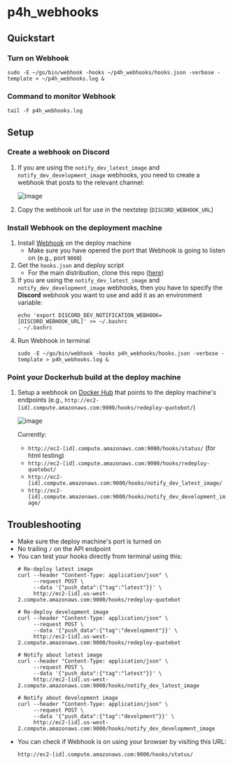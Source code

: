 # p4h_webhooks

## Quickstart

### Turn on Webhook

```
sudo -E ~/go/bin/webhook -hooks ~/p4h_webhooks/hooks.json -verbose -template > ~/p4h_webhooks.log &
```

### Command to monitor Webhook

```
tail -F p4h_webhooks.log
```

## Setup

### Create a webhook on Discord

1. If you are using the `notify_dev_latest_image` and `notify_dev_development_image` webhooks, you need to create a webhook that posts to the relevant channel:

    ![image](https://user-images.githubusercontent.com/4514597/91671827-cf503180-eade-11ea-97d5-67cdef4ce75b.png)

2. Copy the webhook url for use in the nextstep (`DISCORD_WEBHOOK_URL`)

### Install Webhook on the deployment machine
1. Install [Webhook](https://github.com/adnanh/webhook) on the deploy machine
    - Make sure you have opened the port that Webhook is going to listen on (e.g., port `9000`)
2. Get the `hooks.json` and deploy script
    - For the main distribution, clone this repo ([here](https://github.com/play4honor/p4h_webhooks))
3. If you are using the `notify_dev_latest_image` and `notify_dev_development_image` webhooks, then you have to specify the **Discord** webhook you want to use and add it as an environment variable:
    ```
    echo 'export DISCORD_DEV_NOTIFICATION_WEBHOOK=[DISCORD_WEBHOOK_URL]' >> ~/.bashrc
    . ~/.bashrc
    ```
4. Run Webhook in terminal
    ```
    sudo -E ~/go/bin/webhook -hooks p4h_webhooks/hooks.json -verbose -template > p4h_webhooks.log &
    ```
### Point your Dockerhub build at the deploy machine
1. Setup a webhook on [Docker Hub](https://cloud.docker.com/repository/docker/cyzhang/discord_quote_bot/webhooks) that points to the deploy machine's endpoints (e.g., `http://ec2-[id].compute.amazonaws.com:9000/hooks/redeploy-quotebot/`)

    ![image](https://user-images.githubusercontent.com/4514597/91671853-058db100-eadf-11ea-8b6a-a2463e7d9919.png)
    
    Currently:
    
    
    - `http://ec2-[id].compute.amazonaws.com:9000/hooks/status/` (for html testing)
    - `http://ec2-[id].compute.amazonaws.com:9000/hooks/redeploy-quotebot/`
    - `http://ec2-[id].compute.amazonaws.com:9000/hooks/notify_dev_latest_image/`
    - `http://ec2-[id].compute.amazonaws.com:9000/hooks/notify_dev_development_image/`
        
## Troubleshooting

- Make sure the deploy machine's port is turned on
- No trailing `/` on the API endpoint
- You can test your hooks directly from terminal using this:
    ```
    # Re-deploy latest image
    curl --header "Content-Type: application/json" \
         --request POST \
         --data '{"push_data":{"tag":"latest"}}' \
         http://ec2-[id].us-west-2.compute.amazonaws.com:9000/hooks/redeploy-quotebot

    # Re-deploy development image
    curl --header "Content-Type: application/json" \
         --request POST \
         --data '{"push_data":{"tag":"development"}}' \
         http://ec2-[id].us-west-2.compute.amazonaws.com:9000/hooks/redeploy-quotebot

    # Notify about latest image
    curl --header "Content-Type: application/json" \
         --request POST \
         --data '{"push_data":{"tag":"latest"}}' \
         http://ec2-[id].us-west-2.compute.amazonaws.com:9000/hooks/notify_dev_latest_image

    # Notify about development image
    curl --header "Content-Type: application/json" \
         --request POST \
         --data '{"push_data":{"tag":"develpment"}}' \
         http://ec2-[id].us-west-2.compute.amazonaws.com:9000/hooks/notify_dev_development_image

    ```
- You can check if Webhook is on using your browser by visiting this URL:
    ```
    http://ec2-[id].compute.amazonaws.com:9000/hooks/status/
    ```
